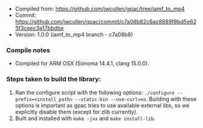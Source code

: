 - Compiled from: https://github.com/jwcullen/gpac/tree/iamf_to_mp4
- Commit: https://github.com/jwcullen/gpac/commit/c7a08b82c6ac8889f8bd5e625f3ceec3e17bbdbe
- Version: 1.0.0 (iamf_to_mp4 branch - c7a08b8)

### Compile notes
- Compiled for ARM OSX (Sonoma 14.4.1, clang 15.0.0).
### Steps taken to build the library:
1. Ran the configure script with the following options: ``` ./configure --prefix=<install_path> --static-bin --use-curl=no ```. Building with these options is important as gpac tries to use available external libs, so we explicitly disable them (except for zlib currently).
2. Built and installed with `make -jxx` and `make install-lib`.